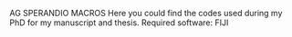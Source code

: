 AG SPERANDIO MACROS
Here you could find the codes used during my PhD for my manuscript and thesis.
Required software: FIJI
